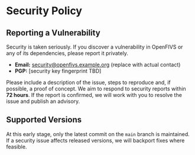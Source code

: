 # Security Policy

## Reporting a Vulnerability

Security is taken seriously.  If you discover a vulnerability in OpenFIVS or any of its dependencies, please report it privately.

* **Email:** security@openfivs.example.org (replace with actual contact)
* **PGP:** [security key fingerprint TBD]

Please include a description of the issue, steps to reproduce and, if possible, a proof of concept.  We aim to respond to security reports within **72 hours**.  If the report is confirmed, we will work with you to resolve the issue and publish an advisory.

## Supported Versions

At this early stage, only the latest commit on the `main` branch is maintained.  If a security issue affects released versions, we will backport fixes where feasible.
